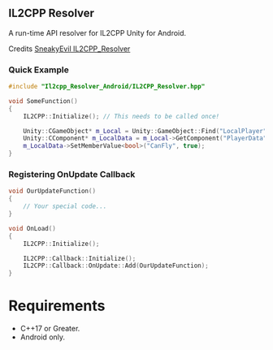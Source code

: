 ## IL2CPP Resolver
A run-time API resolver for IL2CPP Unity for Android.

Credits
[SneakyEvil IL2CPP_Resolver](https://github.com/sneakyevil/IL2CPP_Resolver)

### Quick Example
```cpp
#include "Il2cpp_Resolver_Android/IL2CPP_Resolver.hpp"

void SomeFunction()
{
    IL2CPP::Initialize(); // This needs to be called once!

    Unity::CGameObject* m_Local = Unity::GameObject::Find("LocalPlayer");
    Unity::CComponent* m_LocalData = m_Local->GetComponent("PlayerData");
    m_LocalData->SetMemberValue<bool>("CanFly", true);
}
```

### Registering OnUpdate Callback
```cpp
void OurUpdateFunction()
{
    // Your special code...
}

void OnLoad()
{
    IL2CPP::Initialize();

    IL2CPP::Callback::Initialize();
    IL2CPP::Callback::OnUpdate::Add(OurUpdateFunction);
}
```

# Requirements
* C++17 or Greater.
* Android only.
